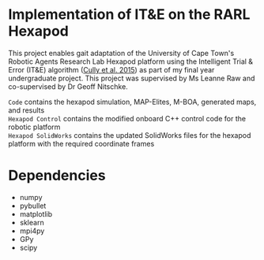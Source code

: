 # Implementation of IT&E on the RARL Hexapod

This project enables gait adaptation of the University of Cape Town's Robotic Agents Research Lab Hexapod platform using the Intelligent Trial & Error (IT&E) algorithm ([Cully et al. 2015](https://doi.org/10.1038/nature14422)) as part of my final year undergraduate project. This project was supervised by Ms Leanne Raw and co-supervised by Dr Geoff Nitschke.

`Code` contains the hexapod simulation, MAP-Elites, M-BOA, generated maps, and results\
`Hexapod Control` contains the modified onboard C++ control code for the robotic platform\
`Hexapod SolidWorks` contains the updated SolidWorks files for the hexapod platform with the required coordinate frames

# Dependencies
- numpy
- pybullet
- matplotlib
- sklearn
- mpi4py
- GPy
- scipy